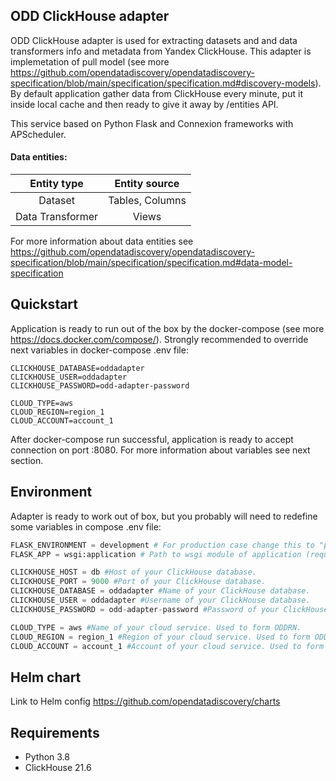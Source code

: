## ODD ClickHouse adapter

ODD ClickHouse adapter is used for extracting datasets and and data transformers info and metadata from Yandex ClickHouse. This adapter is implemetation of pull model (see more https://github.com/opendatadiscovery/opendatadiscovery-specification/blob/main/specification/specification.md#discovery-models). By default application gather data from ClickHouse every minute, put it inside local cache and then ready to give it away by /entities API.

This service based on Python Flask and Connexion frameworks with APScheduler.

#### Data entities:
| Entity type | Entity source |
|:----------------:|:---------:|
|Dataset|Tables, Columns|
|Data Transformer|Views|

For more information about data entities see https://github.com/opendatadiscovery/opendatadiscovery-specification/blob/main/specification/specification.md#data-model-specification

## Quickstart
Application is ready to run out of the box by the docker-compose (see more https://docs.docker.com/compose/).
Strongly recommended to override next variables in docker-compose .env file:

```
CLICKHOUSE_DATABASE=oddadapter
CLICKHOUSE_USER=oddadapter
CLICKHOUSE_PASSWORD=odd-adapter-password

CLOUD_TYPE=aws
CLOUD_REGION=region_1
CLOUD_ACCOUNT=account_1
```

After docker-compose run successful, application is ready to accept connection on port :8080. 
For more information about variables see next section.

## Environment
Adapter is ready to work out of box, but you probably will need to redefine some variables in compose .env file:

```Python
FLASK_ENVIRONMENT = development # For production case change this to "production"
FLASK_APP = wsgi:application # Path to wsgi module of application (required by gunicorn)

CLICKHOUSE_HOST = db #Host of your ClickHouse database.
CLICKHOUSE_PORT = 9000 #Port of your ClickHouse database.
CLICKHOUSE_DATABASE = oddadapter #Name of your ClickHouse database.
CLICKHOUSE_USER = oddadapter #Username of your ClickHouse database.
CLICKHOUSE_PASSWORD = odd-adapter-password #Password of your ClickHouse database.

CLOUD_TYPE = aws #Name of your cloud service. Used to form ODDRN.
CLOUD_REGION = region_1 #Region of your cloud service. Used to form ODDRN.
CLOUD_ACCOUNT = account_1 #Account of your cloud service. Used to form ODDRN.
```

## Helm chart
Link to Helm config https://github.com/opendatadiscovery/charts

## Requirements
- Python 3.8
- ClickHouse 21.6